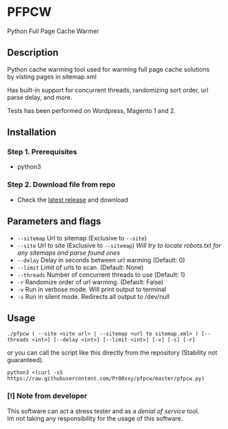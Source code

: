 # PFPCW
Python Full Page Cache Warmer

## Description

Python cache warming tool used for warming full page cache solutions  
by visting pages in sitemap.xml 

Has built-in support for concurrent threads, randomizing sort order, url parse delay, and more.

Tests has been performed on Wordpress, Magento 1 and 2.

## Installation

### Step 1. Prerequisites
            
   - python3        
    
### Step 2. Download file from repo

* Check the [latest release](https://github.com/Pr00xxy/pfpcw/releases/latest) and download
    
## Parameters and flags

- `--sitemap`   Url to sitemap (Exclusive to `--site`)
- `--site`      Url to site (Exclusive to `--sitemap`)
                _Will try to locate robots.txt for any sitemaps and parse found ones_
- `--delay`     Delay in seconds between url warming (Default: 0)
- `--limit`		Limit of urls to scan. (Default: None)
- `--threads`   Number of concurrent threads to use (Default: 1)
- `-r`			Randomize order of url warming. (Default: False)	
- `-v`          Run in verbose mode. Will print output to terminal
- `-s`			Run in silent mode. Redirects all output to /dev/null

## Usage

    ./pfpcw ( --site <site url> | --sitemap <url to sitemap.xml> ) [--threads <int>] [--delay <int>] [--limit <int>] [-v] [-s] [-r]
    
or you can call the script like this directly from the repository (Stability not guaranteed). 

    python3 <(curl -sS https://raw.githubusercontent.com/Pr00xxy/pfpcw/master/pfpcw.py)
    
### [!] Note from developer
This software can act a stress tester and as a *denial of service* tool.  
Im not taking any responsibility for the usage of this software.
 